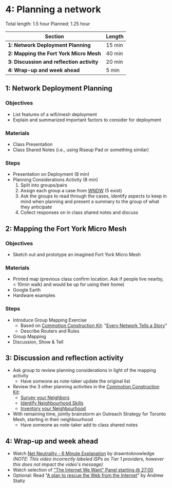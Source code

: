 # 4: Planning a network

Total length:  1.5 hour
Planned:      1.25 hour

| **Section**                                        | **Length** |
|----------------------------------------------------|------------|
| **1: Network Deployment Planning**                 | 15 min     |
| **2: Mapping the Fort York Micro Mesh**            | 40 min     |
| **3: Discussion and reflection activity**          | 20 min     |
| **4: Wrap-up and week ahead**                      | 5 min      |

## 1: Network Deployment Planning

### Objectives

- List features of a wifi/mesh deployment
- Explain and summarized important factors to consider for deployment

### Materials

- Class Presentation
- Class Shared Notes (i.e., using Riseup Pad or something similar)

### Steps

- Presentation on Deployment (8 min)
- Planning Considerations Activity (8 min)
  1. Split into groups/pairs
  1. Assign each group a case from [WNDW](http://wndw.net/caseStudies.html) (5 exist)
  1. Ask the groups to read through the cases, identify aspects to keep in mind when planning and present a summary to the group of what they anticipate
  1. Collect responses on in class shared notes and discuss

## 2: Mapping the Fort York Micro Mesh

### Objectives

- Sketch out and prototype an imagined Fort York Micro Mesh

### Materials

- Printed map (previous class confirm location. Ask if people live nearby, < 10min walk) and would be up for using their home)
- Google Earth
- Hardware examples

### Steps

- Introduce Group Mapping Exercise 
  - Based on [Commotion Construction Kit](https://commotionwireless.net/docs/cck/): "[Every Network Tells a Story](https://commotionwireless.net/docs/cck/planning/design-your-network-every-network-tells-story/)"
  - Describe Routers and Rules
- Group Mapping 
- Discussion, Show & Tell

## 3: Discussion and reflection activity

- Ask group to review planning considerations in light of the mapping activity
  - Have someone as note-taker update the original list
- Review the 3 other planning activities in the [Commotion Construction Kit](https://commotionwireless.net/docs/cck/):
  - [Survey your Neighbors](https://commotionwireless.net/docs/cck/planning/survey-your-neighbors/)
  - [Identify Neighbourhood Skills](https://commotionwireless.net/docs/cck/planning/identify-neighborhood-skills/)
  - [Inventory your Neighbourhood](https://commotionwireless.net/docs/cck/planning/inventory-the-neighborhood/)
- With remaining time, jointly brainstorm an Outreach Strategy for Toronto Mesh, starting in their neighbourhood
  - Have someone as note-taker add to class shared notes  

## 4: Wrap-up and week ahead

- Watch [Net Neutrality - 6 Minute Explanation](https://www.youtube.com/watch?v=zASHI9qdB0U) by drawntoknowledge _(NOTE: This video incorrectly labeled ISPs as Tier 1 providers, however this does not impact the video's message)_
- Watch selection of ["The Internet We Want" Panel starting @ 27:00](https://youtu.be/PtO4rPPBWjY?t=27m00s)
- Optional: Read "[A plan to rescue the Web from the Internet](https://staltz.com/a-plan-to-rescue-the-web-from-the-internet.html)" by Andrew Staltz
